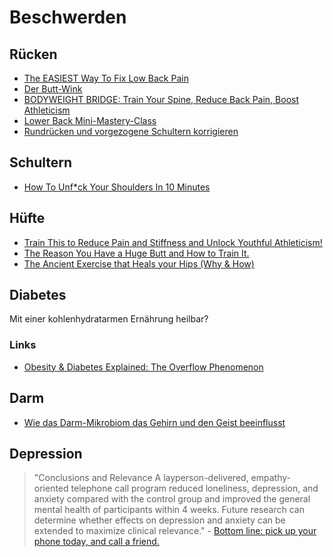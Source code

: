# Beschwerden

## Rücken

- [The EASIEST Way To Fix Low Back Pain](https://www.youtube.com/watch?v=BqL-_eOiOKw)
- [Der Butt-Wink](https://my-reset.com/butt-wink/)
- [BODYWEIGHT BRIDGE: Train Your Spine, Reduce Back Pain, Boost Athleticism](https://www.youtube.com/watch?v=fZoASuW8gK8)
- [Lower Back Mini-Mastery-Class](https://www.youtube.com/watch?v=D97Q78y3DDc)
- [Rundrücken und vorgezogene Schultern korrigieren](https://www.youtube.com/watch?v=MErc15tjwLo)

## Schultern

- [How To Unf*ck Your Shoulders In 10 Minutes](https://www.youtube.com/watch?v=UE0ktBkeo64)

## Hüfte

- [Train This to Reduce Pain and Stiffness and Unlock Youthful Athleticism!](https://www.youtube.com/watch?v=UnVjlCcolS8)
- [The Reason You Have a Huge Butt and How to Train It.](https://youtu.be/x5zfeS8fH7w?si=jmmc6PZl2R1Gn86C)
- [The Ancient Exercise that Heals your Hips (Why & How)](https://www.youtube.com/watch?v=LUTvHp_VaGk)

## Diabetes

Mit einer kohlenhydratarmen Ernährung heilbar?

### Links

- [Obesity & Diabetes Explained: The Overflow Phenomenon](https://www.youtube.com/watch?v=xlfZvnV4v50)

## Darm

- [Wie das Darm-Mikrobiom das Gehirn und den Geist beeinflusst](https://www.youtube.com/watch?v=b4CBy0uVqRc)

## Depression

> "Conclusions and Relevance  A layperson-delivered, empathy-oriented telephone call program reduced loneliness, depression, and anxiety compared with the control group and improved the general mental health of participants within 4 weeks. Future research can determine whether effects on depression and anxiety can be extended to maximize clinical relevance." - [Bottom line: pick up your phone today, and call a friend.](https://jamanetwork.com/journals/jamapsychiatry/fullarticle/2776786)